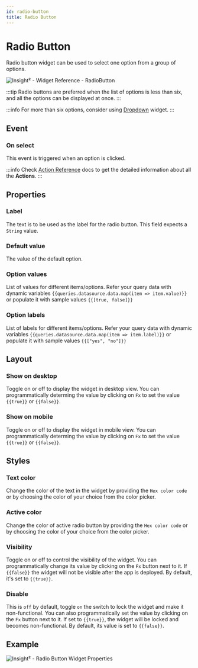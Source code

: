 ```yaml
---
id: radio-button
title: Radio Button
---
```

# Radio Button

Radio button widget can be used to select one option from a group of options.



![Insight² - Widget Reference - RadioButton](/_images/insight2/widgets/radio-button/radiobutton.png)



:::tip
Radio buttons are preferred when the list of options is less than six, and all the options can be displayed at once.
:::

:::info
For more than six options, consider using [Dropdown](/docs/widgets/dropdown) widget.
:::


## Event

### On select

This event is triggered when an option is clicked.

:::info
Check [Action Reference](/docs/actions/show-alert) docs to get the detailed information about all the **Actions**.
:::

## Properties

### Label

The text is to be used as the label for the radio button. This field expects a `String` value.

### Default value

The value of the default option.

### Option values

List of values for different items/options. Refer your query data with dynamic variables `{{queries.datasource.data.map(item => item.value)}}` or populate it with sample values `{{[true, false]}}`

### Option labels

List of labels for different items/options. Refer your query data with dynamic variables `{{queries.datasource.data.map(item => item.label)}}` or populate it with sample values `{{["yes", "no"]}}`

## Layout

### Show on desktop

Toggle on or off to display the widget in desktop view. You can programmatically determing the value by clicking on `Fx` to set the value `{{true}}` or `{{false}}`.
### Show on mobile

Toggle on or off to display the widget in mobile view. You can programmatically determing the value by clicking on `Fx` to set the value `{{true}}` or `{{false}}`.

## Styles

### Text color

Change the color of the text in the widget by providing the `Hex color code` or by choosing the color of your choice from the color picker.

### Active color

Change the color of active radio button by providing the `Hex color code` or by choosing the color of your choice from the color picker.

### Visibility

Toggle on or off to control the visibility of the widget. You can programmatically change its value by clicking on the `Fx` button next to it. If `{{false}}` the widget will not be visible after the app is deployed. By default, it's set to `{{true}}`.

### Disable

This is `off` by default, toggle `on` the switch to lock the widget and make it non-functional. You can also programmatically set the value by clicking on the `Fx` button next to it. If set to `{{true}}`, the widget will be locked and becomes non-functional. By default, its value is set to `{{false}}`.

## Example



![Insight² - Radio Button Widget Properties](/_images/insight2/widgets/radio-button/radio-ex.gif)




